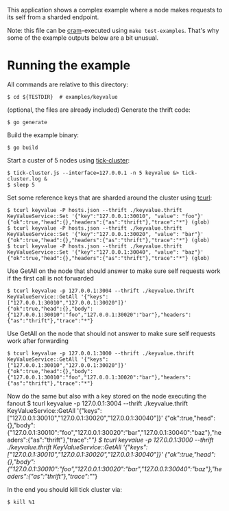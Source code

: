 This application shows a complex example where a node makes requests to its self from a sharded endpoint.

Note: this file can be [cram][3]-executed using `make test-examples`. That's why some of the example outputs below are a bit unusual.

# Running the example

All commands are relative to this directory:

    $ cd ${TESTDIR}  # examples/keyvalue

(optional, the files are already included) Generate the thrift code:

    $ go generate

Build the example binary:

    $ go build

Start a custer of 5 nodes using [tick-cluster][1]:

    $ tick-cluster.js --interface=127.0.0.1 -n 5 keyvalue &> tick-cluster.log &
    $ sleep 5

Set some reference keys that are sharded around the cluster using [tcurl][2]:

    $ tcurl keyvalue -P hosts.json --thrift ./keyvalue.thrift KeyValueService::Set '{"key":"127.0.0.1:30010", "value": "foo"}'
    {"ok":true,"head":{},"headers":{"as":"thrift"},"trace":"*"} (glob)
    $ tcurl keyvalue -P hosts.json --thrift ./keyvalue.thrift KeyValueService::Set '{"key":"127.0.0.1:30020", "value": "bar"}'
    {"ok":true,"head":{},"headers":{"as":"thrift"},"trace":"*"} (glob)
    $ tcurl keyvalue -P hosts.json --thrift ./keyvalue.thrift KeyValueService::Set '{"key":"127.0.0.1:30040", "value": "baz"}'
    {"ok":true,"head":{},"headers":{"as":"thrift"},"trace":"*"} (glob)

Use GetAll on the node that should answer to make sure self requests work if the first call is not forwarded

	$ tcurl keyvalue -p 127.0.0.1:3004 --thrift ./keyvalue.thrift KeyValueService::GetAll '{"keys":["127.0.0.1:30010","127.0.0.1:30020"]}'
	{"ok":true,"head":{},"body":{"127.0.0.1:30010":"foo","127.0.0.1:30020":"bar"},"headers":{"as":"thrift"},"trace":"*"}

Use GetAll on the node that should not answer to make sure self requests work after forwarding

	$ tcurl keyvalue -p 127.0.0.1:3000 --thrift ./keyvalue.thrift KeyValueService::GetAll '{"keys":["127.0.0.1:30010","127.0.0.1:30020"]}'
	{"ok":true,"head":{},"body":{"127.0.0.1:30010":"foo","127.0.0.1:30020":"bar"},"headers":{"as":"thrift"},"trace":"*"}

Now do the same but also with a key stored on the node executing the fanout
	$ tcurl keyvalue -p 127.0.0.1:3004 --thrift ./keyvalue.thrift KeyValueService::GetAll '{"keys":["127.0.0.1:30010","127.0.0.1:30020","127.0.0.1:30040"]}'
	{"ok":true,"head":{},"body":{"127.0.0.1:30010":"foo","127.0.0.1:30020":"bar","127.0.0.1:30040":"baz"},"headers":{"as":"thrift"},"trace":"*"}
	$ tcurl keyvalue -p 127.0.0.1:3000 --thrift ./keyvalue.thrift KeyValueService::GetAll '{"keys":["127.0.0.1:30010","127.0.0.1:30020","127.0.0.1:30040"]}'
	{"ok":true,"head":{},"body":{"127.0.0.1:30010":"foo","127.0.0.1:30020":"bar","127.0.0.1:30040":"baz"},"headers":{"as":"thrift"},"trace":"*"}

In the end you should kill tick cluster via:

    $ kill %1

[1]:https://github.com/uber/ringpop-common/
[2]:https://github.com/uber/tcurl
[3]:https://pypi.python.org/pypi/cram
